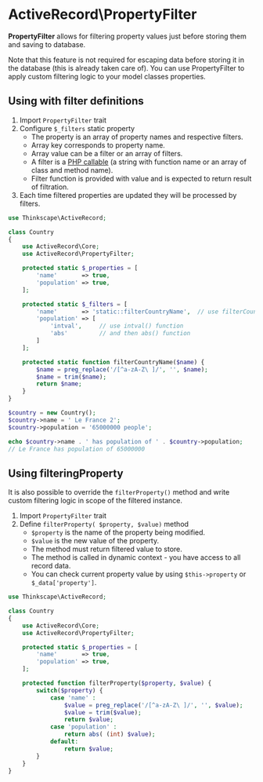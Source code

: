 ActiveRecord\PropertyFilter
=================================

**PropertyFilter** allows for filtering property values just before storing them and saving to database.

Note that this feature is not required for escaping data before storing it in the database (this is already taken
care of). You can use PropertyFilter to apply custom filtering logic to your model classes properties.

## Using with filter definitions

 1. Import `PropertyFilter` trait
 2. Configure `$_filters` static property
     * The property is an array of property names and respective filters.
     * Array key corresponds to property name.
     * Array value can be a filter or an array of filters.
     * A filter is a [PHP callable](http://www.php.net/manual/en/language.types.callable.php)
      (a string with function name or an array of class and method name).
     * Filter function is provided with value and is expected to return result of filtration.
 3. Each time filtered properties are updated they will be processed by filters.

````php
use Thinkscape\ActiveRecord;

class Country
{
    use ActiveRecord\Core;
    use ActiveRecord\PropertyFilter;

    protected static $_properties = [
        'name'       => true,
        'population' => true,
    ];

    protected static $_filters = [
        'name'       => 'static::filterCountryName',  // use filterCountryName() method
        'population' => [
            'intval',     // use intval() function
            'abs'         // and then abs() function
        ]
    ];

    protected static function filterCountryName($name) {
        $name = preg_replace('/[^a-zA-Z\ ]/', '', $name);
        $name = trim($name);
        return $name;
    }
}

$country = new Country();
$country->name = ' Le France 2';
$country->population = '65000000 people';

echo $country->name . ' has population of ' . $country->population;
// Le France has population of 65000000
````


## Using filteringProperty

It is also possible to override the `filterProperty()` method and write custom filtering logic in scope of
the filtered instance.

 1. Import `PropertyFilter` trait
 2. Define `filterProperty( $property, $value)` method
     * `$property` is the name of the property being modified.
     * `$value` is the new value of the property.
     * The method must return filtered value to store.
     * The method is called in dynamic context - you have access to all record data.
     * You can check current property value by using `$this->property` or `$_data['property']`.

````php
use Thinkscape\ActiveRecord;

class Country
{
    use ActiveRecord\Core;
    use ActiveRecord\PropertyFilter;

    protected static $_properties = [
        'name'       => true,
        'population' => true,
    ];

    protected function filterProperty($property, $value) {
        switch($property) {
            case 'name' :
                $value = preg_replace('/[^a-zA-Z\ ]/', '', $value);
                $value = trim($value);
                return $value;
            case 'population' :
                return abs( (int) $value);
            default:
                return $value;
        }
    }
}
````
